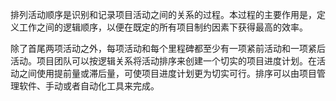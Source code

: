 
排列活动顺序是识别和记录项目活动之间的关系的过程。本过程的主要作用是，定义工作之间的逻辑顺序，以便在既定的所有项目制约因素下获得最高的效率。

除了首尾两项活动之外，每项活动和每个里程碑都至少有一项紧前活动和一项紧后活动。项目团队可以按逻辑关系将活动排序来创建一个切实的项目进度计划。在活动之间使用提前量或滞后量，可使项目进度计划更为切实可行。排序可以由项目管理软件、手动或者自动化工具来完成。
